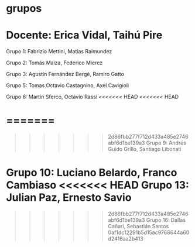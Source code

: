 # grupos

Docente: Erica Vidal, Taihú Pire
=======

Grupo 1: Fabrizio Mettini, Matias Raimundez

Grupo 2: Tomás Maiza, Federico Mierez

Grupo 3: Agustín Fernández Bergé, Ramiro Gatto

Grupo 5: Tomas Octavio Castagnino, Axel Cavigioli

Grupo 6: Martin Sferco, Octavio Rassi
<<<<<<< HEAD
<<<<<<< HEAD

=======
=======

>>>>>>> 2d86fbb277f712d433a485e2746abf6d1be139a3
Grupo 9: Andrés Guido Grillo, Santiago Libonati

Grupo 10: Luciano Belardo, Franco Cambiaso
<<<<<<< HEAD
Grupo 13: Julian Paz, Ernesto Savio
=======

>>>>>>> 2d86fbb277f712d433a485e2746abf6d1be139a3
Grupo 16: Dallas Cañari, Sebastián Santos
>>>>>>> 0af1dc12291b5d15ac9768644a60d2416aa2b413
